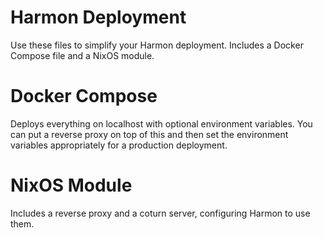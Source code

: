 # Harmon Deployment

Use these files to simplify your Harmon deployment. Includes a Docker Compose file and a NixOS module.

# Docker Compose

Deploys everything on localhost with optional environment variables. You can put a reverse proxy on top of this and then set the environment variables appropriately for a production deployment.

# NixOS Module

Includes a reverse proxy and a coturn server, configuring Harmon to use them.
